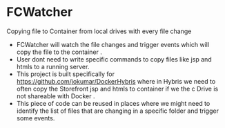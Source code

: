 # FCWatcher
Copying file to Container from local drives with every file change 


- FCWatcher will watch the file changes and trigger events which will copy the file to the container .
- User dont need to write specific commands to copy files like jsp and htmls to a running server. 
- This project is built specifically for https://github.com/jokumar/DockerHybris where in Hybris we need to often copy the Storefront jsp and htmls to container if we the c Drive is not shareable with Docker . 
- This piece of code can be reused in places where we might need to identify the list of files that are changing in a specific folder and trigger some events.



